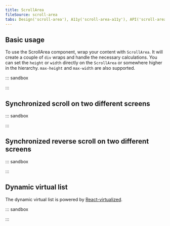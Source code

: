 ```yaml
---
title: ScrollArea
fileSource: scroll-area
tabs: Design('scroll-area'), A11y('scroll-area-a11y'), API('scroll-area-api'), Example('scroll-area-code'), Changelog('scroll-area-changelog')
---
```


## Basic usage

To use the ScrollArea component, wrap your content with `ScrollArea`. It will create a couple of `div` wraps and handle the necessary calculations. You can set the `height` or `width` directly on the `ScrollArea` or somewhere higher in the hierarchy. `max-height` and `max-width` are also supported.

::: sandbox

<script lang="tsx">
  export Demo from 'stories/components/scroll-area/docs/examples/basic_usage.tsx';
</script>

:::

## Synchronized scroll on two different screens

::: sandbox

<script lang="tsx">
  export Demo from 'stories/components/scroll-area/docs/examples/synchronized_scroll_on_two_different_screens.tsx';
</script>

:::

## Synchronized reverse scroll on two different screens

::: sandbox

<script lang="tsx">
  export Demo from 'stories/components/scroll-area/docs/examples/synchronized_reverse_scroll_on_two_different_screens.tsx';
</script>

:::

## Dynamic virtual list

The dynamic virtual list is powered by [React-virtualized](https://github.com/bvaughn/react-virtualized).

::: sandbox

<script lang="tsx">
  export Demo from 'stories/components/scroll-area/docs/examples/dynamic_virtual_list.tsx';
</script>

:::
